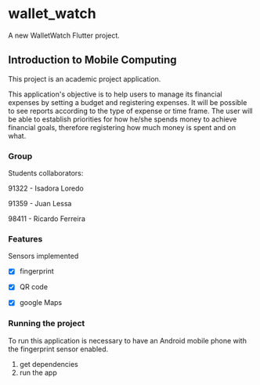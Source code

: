 # wallet_watch

A new WalletWatch Flutter project.

## Introduction to Mobile Computing

This project is an academic project application.

This application's objective is to help users to manage its financial expenses by setting a budget and registering expenses.
It will be possible to see reports according to the type of expense or time frame.
The user will be able to establish priorities for how he/she spends money to achieve financial goals, therefore registering how much money is spent and on what.


### Group

Students collaborators:

91322 - Isadora Loredo

91359 - Juan Lessa

98411 - Ricardo Ferreira


### Features

Sensors implemented
- [x] fingerprint
- [x] QR code
- [x] google Maps


### Running the project

To run this application is necessary to have an Android mobile phone with the fingerprint sensor enabled.

1. get dependencies
2. run the app

